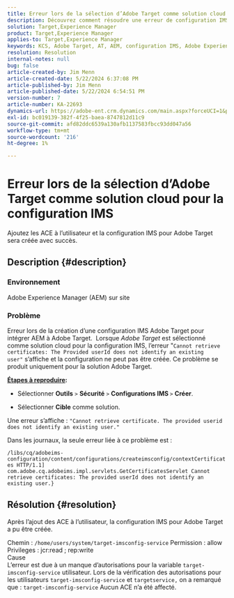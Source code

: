 ```yaml
---
title: Erreur lors de la sélection d’Adobe Target comme solution cloud pour la configuration IMS
description: Découvrez comment résoudre une erreur de configuration IMS Adobe Target lors de la création d’une configuration IMS Target afin d’intégrer AEM à Target.
solution: Target,Experience Manager
product: Target,Experience Manager
applies-to: Target,Experience Manager
keywords: KCS, Adobe Target, AT, AEM, configuration IMS, Adobe Experience Manager, dépannage, ACE
resolution: Resolution
internal-notes: null
bug: false
article-created-by: Jim Menn
article-created-date: 5/22/2024 6:37:08 PM
article-published-by: Jim Menn
article-published-date: 5/22/2024 6:54:51 PM
version-number: 7
article-number: KA-22693
dynamics-url: https://adobe-ent.crm.dynamics.com/main.aspx?forceUCI=1&pagetype=entityrecord&etn=knowledgearticle&id=000d9d47-6a18-ef11-9f8a-6045bd006268
exl-id: bc019139-382f-4f25-baea-8747812d11c9
source-git-commit: afd82ddc6539a130afb1137583fbcc93dd047a56
workflow-type: tm+mt
source-wordcount: '216'
ht-degree: 1%

---
```


# Erreur lors de la sélection d’Adobe Target comme solution cloud pour la configuration IMS


Ajoutez les ACE à l’utilisateur et la configuration IMS pour Adobe Target sera créée avec succès.

## Description {#description}


### Environnement

Adobe Experience Manager (AEM) sur site

### Problème

Erreur lors de la création d’une configuration IMS Adobe Target pour intégrer AEM à Adobe Target.  Lorsque *Adobe Target* est sélectionné comme solution cloud pour la configuration IMS, l’erreur &quot;`Cannot retrieve certificates: The Provided userId does not identify an existing user"` s’affiche et la configuration ne peut pas être créée. Ce problème se produit uniquement pour la solution Adobe Target.



<b><u>Étapes à reproduire</u>:</b>

- Sélectionner <b>Outils</b> `>`  <b>Sécurité</b> `>`  <b>Configurations IMS </b>`>`  <b>Créer</b>.


- Sélectionner <b>Cible</b> comme solution.


Une erreur s’affiche : `"Cannot retrieve certificate. The provided userid does not identify an existing user."`

Dans les journaux, la seule erreur liée à ce problème est :

`/libs/cq/adobeims-configuration/content/configurations/createimsconfig/contextCertificates HTTP/1.1]  com.adobe.cq.adobeims.impl.servlets.GetCertificatesServlet Cannot retrieve certificates: The provided userId does not identify an existing user.}`


## Résolution {#resolution}


Après l’ajout des ACE à l’utilisateur, la configuration IMS pour Adobe Target a pu être créée.

Chemin : `/home/users/system/target-imsconfig-service` Permission : allow Privileges : jcr:read ; rep:write
<br>Cause<br>
L’erreur est due à un manque d’autorisations pour la variable `target-imsconfig-service` utilisateur. Lors de la vérification des autorisations pour les utilisateurs `target-imsconfig-service` et `targetservice,` on a remarqué que : `target-imsconfig-service` Aucun ACE n’a été affecté.
